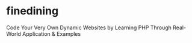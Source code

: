 # finedining

Code Your Very Own Dynamic Websites by Learning PHP Through Real-World Application & Examples
